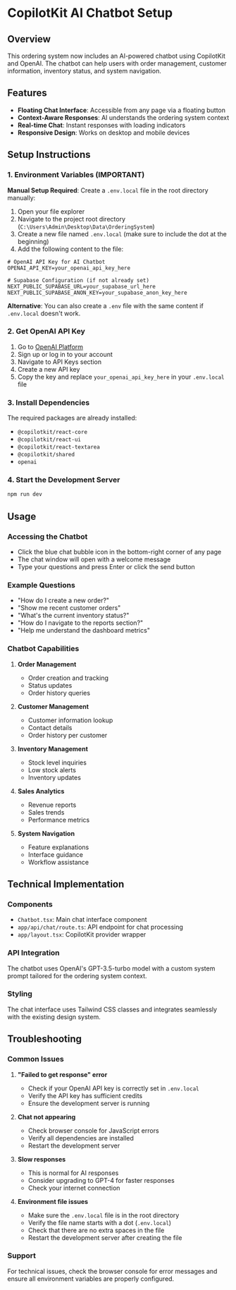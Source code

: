 # CopilotKit AI Chatbot Setup

## Overview
This ordering system now includes an AI-powered chatbot using CopilotKit and OpenAI. The chatbot can help users with order management, customer information, inventory status, and system navigation.

## Features
- **Floating Chat Interface**: Accessible from any page via a floating button
- **Context-Aware Responses**: AI understands the ordering system context
- **Real-time Chat**: Instant responses with loading indicators
- **Responsive Design**: Works on desktop and mobile devices

## Setup Instructions

### 1. Environment Variables (IMPORTANT)
**Manual Setup Required**: Create a `.env.local` file in the root directory manually:

1. Open your file explorer
2. Navigate to the project root directory (`C:\Users\Admin\Desktop\Data\OrderingSystem`)
3. Create a new file named `.env.local` (make sure to include the dot at the beginning)
4. Add the following content to the file:

```env
# OpenAI API Key for AI Chatbot
OPENAI_API_KEY=your_openai_api_key_here

# Supabase Configuration (if not already set)
NEXT_PUBLIC_SUPABASE_URL=your_supabase_url_here
NEXT_PUBLIC_SUPABASE_ANON_KEY=your_supabase_anon_key_here
```

**Alternative**: You can also create a `.env` file with the same content if `.env.local` doesn't work.

### 2. Get OpenAI API Key
1. Go to [OpenAI Platform](https://platform.openai.com/)
2. Sign up or log in to your account
3. Navigate to API Keys section
4. Create a new API key
5. Copy the key and replace `your_openai_api_key_here` in your `.env.local` file

### 3. Install Dependencies
The required packages are already installed:
- `@copilotkit/react-core`
- `@copilotkit/react-ui`
- `@copilotkit/react-textarea`
- `@copilotkit/shared`
- `openai`

### 4. Start the Development Server
```bash
npm run dev
```

## Usage

### Accessing the Chatbot
- Click the blue chat bubble icon in the bottom-right corner of any page
- The chat window will open with a welcome message
- Type your questions and press Enter or click the send button

### Example Questions
- "How do I create a new order?"
- "Show me recent customer orders"
- "What's the current inventory status?"
- "How do I navigate to the reports section?"
- "Help me understand the dashboard metrics"

### Chatbot Capabilities
1. **Order Management**
   - Order creation and tracking
   - Status updates
   - Order history queries

2. **Customer Management**
   - Customer information lookup
   - Contact details
   - Order history per customer

3. **Inventory Management**
   - Stock level inquiries
   - Low stock alerts
   - Inventory updates

4. **Sales Analytics**
   - Revenue reports
   - Sales trends
   - Performance metrics

5. **System Navigation**
   - Feature explanations
   - Interface guidance
   - Workflow assistance

## Technical Implementation

### Components
- `Chatbot.tsx`: Main chat interface component
- `app/api/chat/route.ts`: API endpoint for chat processing
- `app/layout.tsx`: CopilotKit provider wrapper

### API Integration
The chatbot uses OpenAI's GPT-3.5-turbo model with a custom system prompt tailored for the ordering system context.

### Styling
The chat interface uses Tailwind CSS classes and integrates seamlessly with the existing design system.

## Troubleshooting

### Common Issues
1. **"Failed to get response" error**
   - Check if your OpenAI API key is correctly set in `.env.local`
   - Verify the API key has sufficient credits
   - Ensure the development server is running

2. **Chat not appearing**
   - Check browser console for JavaScript errors
   - Verify all dependencies are installed
   - Restart the development server

3. **Slow responses**
   - This is normal for AI responses
   - Consider upgrading to GPT-4 for faster responses
   - Check your internet connection

4. **Environment file issues**
   - Make sure the `.env.local` file is in the root directory
   - Verify the file name starts with a dot (`.env.local`)
   - Check that there are no extra spaces in the file
   - Restart the development server after creating the file

### Support
For technical issues, check the browser console for error messages and ensure all environment variables are properly configured. 